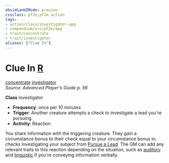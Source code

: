 ```yaml
---
obsidianUIMode: preview
cssclass: pf2e,pf2e-action
tags:
- action/class/investigator-apg
- compendium/src/pf2e/apg
- trait/concentrate
- trait/investigator
aliases: ["Clue In"]
---
```

# Clue In [R](rules/core-rulebook/chapter-9-playing-the-game.md#Actions "Reaction")
[concentrate](rules/traits/concentrate.md "Concentrate Action & Ability Trait")  [investigator](rules/traits/investigator-apg.md "Investigator Class Trait")  
*Source: Advanced Player's Guide p. 56*  

**Class** investigator
- **Frequency**: once per 10 minutes
- **Trigger**: Another creature attempts a check to investigate a lead you're pursuing.
- **Activity**: Reaction

You share information with the triggering creature. They gain a circumstance bonus to their check equal to your circumstance bonus to checks investigating your subject from [Pursue a Lead](rules/actions/pursue-a-lead-apg.md). The GM can add any relevant traits to this reaction depending on the situation, such as [auditory](rules/traits/auditory.md "Auditory Effect Trait") and [linguistic](rules/traits/linguistic.md "Linguistic Effect Trait") if you're conveying information verbally.